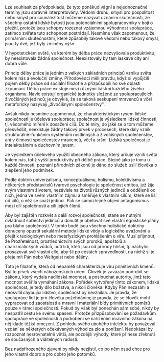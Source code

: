 Lze souhlasit za předpokladu, že tyto poněkud vágní a nejednoznačné termíny jsou správně interpretovány. Vědomí druhu, smysl pro pospolitost nebo smysl pro sounáležitost můžeme nazývat uznáním skutečnosti, že všechny ostatní lidské bytosti jsou potenciálními spolupracovníky v boji o přežití, protože jsou schopny rozeznat vzájemnou výhodnost spolupráce, zatímco zvířata tuto schopnost postrádají. Nesmíme však zapomenout, že primárními skutečnostmi, které způsobily takové vědomí nebo takový smysl, jsou ty dvě, jež byly zmíněny výše.

V hypotetickém světě, ve kterém by dělba práce nezvyšovala produktivitu, by neexistovala žádná společnost. Neexistovaly by tam laskavé city ani dobrá vůle.

Princip dělby práce je jedním z velkých základních principů vzniku světa kolem nás a evoluční změny. Přírodovědci měli pravdu, když si vypůjčili pojem dělby práce od sociální filozofie a přizpůsobili ho své oblasti zkoumání. Dělba práce existuje mezi různými částmi každého živého organismu. Navíc existují organické jednotky složené ze spolupracujících živočišných jedinců; je obvyklé, že se taková seskupení mravenců a včel metaforicky nazývají „živočišnými společenstvy".

Avšak nikdy nesmíme zapomenout, že charakteristickým rysem lidské společnosti je účelová spolupráce; společnost je výsledkem lidské činnosti, tj. vědomého míření k dosažení cílů. Do té míry, do jaké se o tom můžeme přesvědčit, neexistuje žádný takový prvek v procesech, které daly vznik strukturálně-funkčním systémům rostlinných a živočišných společenstev, ani v činnosti společenstev mravenců, včel a sršní. Lidská společnost je intelektuálním a duchovním jevem.

Je výsledkem účelového využití obecného zákona, který určuje vznik světa kolem nás, totiž vyšší produktivity při dělbě práce. Stejně jako je tomu u každé činnosti, poznání přírodních zákonů je dáno do služeb úsilí člověka o zlepšení jeho podmínek.

Podle doktrín univerzalismu, konceptualismu, holismu, kolektivismu a některých představitelů tvarové psychologie je společnost entitou, jež žije svým vlastním životem, nezávisle na životě různých jedinců a odděleně od nich, jedná ve svém vlastním zájmu a směřuje k vlastním cílům, které se liší od cílů, o něž se snaží jedinci. Pak se samozřejmě objeví antagonismus mezi cíli společnosti a cíli jejích členů.

Aby byl zajištěn rozkvět a další rozvoj společnosti, stane se nutným ovládnout sobectví jedinců a donutit je obětovat své vlastní egoistické plány pro blaho společnosti. V tomto bodě jsou všechny holistické doktríny donuceny opustit sekulární metody lidské vědy a logického uvažování a přejít k teologickým nebo metafyzickým prohlášením o víře. Musí přijmout, že Prozřetelnost, prostřednictvím svých proroků, apoštolů a charizmatických vůdců, nutí lidi, kteří jsou od přírody hříšní, tj. náchylní prosazovat své vlastní cíle, aby šli po cestách spravedlnosti, na nichž si je přeje mít Pán nebo Weltgeist nebo dějiny.

Toto je filozofie, která od nepaměti charakterizuje víru primitivních kmenů. Byl to prvek všech náboženských učení. Člověk je zavázán podrobit se zákonu, který vydala nadlidská mocnost, a poslouchat autority, jimž tato mocnost svěřila vymáhání zákona. Pořádek vytvořený tímto zákonem, lidská společnost, je tedy dílo božstva, a nikoli člověka. Kdyby Pán nezasáhl a neosvítil chybující lidstvo, společnost by nevznikla. Je pravda, že spolupráce lidí je pro člověka požehnáním; je pravda, že se člověk mohl vypracovat od zaostalosti a mravní i materiální bídy primitivních poměrů pouze v rámci společnosti. Pokud by však byl ponechán sám sobě, nikdy by nespatřil cestu ke svému spasení. Protože přizpůsobování se požadavkům spolupráce ve společnosti a podrobení se nařízením mravního zákona na něj klade těžká omezení. Z pohledu svého ubohého intelektu by považoval vzdání se některých očekávaných výhod za zlo a ponížení. Nedokázal by rozpoznat nesrovnatelně větší, ale pozdější výhody, které přinese zřeknutí se současných a viditelných radostí.

Bez nadpřirozeného zjevení by nikdy nezjistil, co po něm osud chce pro jeho vlastní dobro a pro dobro jeho potomků.